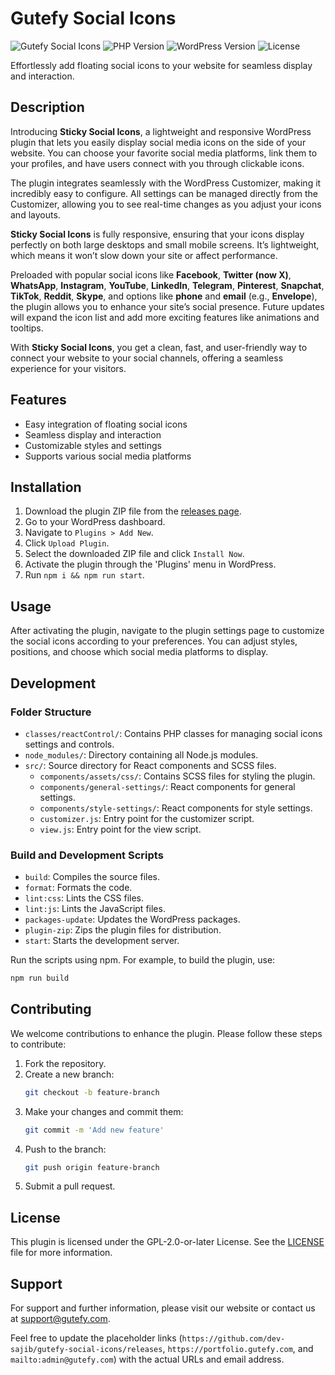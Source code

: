 # Gutefy Social Icons
![Gutefy Social Icons](https://img.shields.io/badge/version-1.0.1-blue.svg)
![PHP Version](https://img.shields.io/badge/PHP-%3E%3D%207.2-blue.svg)
![WordPress Version](https://img.shields.io/badge/WordPress-%3E%3D%206.3-blue.svg)
![License](https://img.shields.io/badge/license-GPL--2.0--or--later-blue.svg)


Effortlessly add floating social icons to your website for seamless display and interaction.

## Description

Introducing **Sticky Social Icons**, a lightweight and responsive WordPress plugin that lets you easily display social media icons on the side of your website. You can choose your favorite social media platforms, link them to your profiles, and have users connect with you through clickable icons.

The plugin integrates seamlessly with the WordPress Customizer, making it incredibly easy to configure. All settings can be managed directly from the Customizer, allowing you to see real-time changes as you adjust your icons and layouts.

**Sticky Social Icons** is fully responsive, ensuring that your icons display perfectly on both large desktops and small mobile screens. It’s lightweight, which means it won’t slow down your site or affect performance.

Preloaded with popular social icons like **Facebook**, **Twitter (now X)**, **WhatsApp**, **Instagram**, **YouTube**, **LinkedIn**, **Telegram**, **Pinterest**, **Snapchat**, **TikTok**, **Reddit**, **Skype**, and options like **phone** and **email** (e.g., **Envelope**), the plugin allows you to enhance your site’s social presence. Future updates will expand the icon list and add more exciting features like animations and tooltips.

With **Sticky Social Icons**, you get a clean, fast, and user-friendly way to connect your website to your social channels, offering a seamless experience for your visitors.

## Features

- Easy integration of floating social icons
- Seamless display and interaction
- Customizable styles and settings
- Supports various social media platforms

## Installation

1. Download the plugin ZIP file from the [releases page](https://github.com/dev-sajib/gutefy-social-icons/releases).
2. Go to your WordPress dashboard.
3. Navigate to `Plugins > Add New`.
4. Click `Upload Plugin`.
5. Select the downloaded ZIP file and click `Install Now`.
6. Activate the plugin through the 'Plugins' menu in WordPress.
6. Run `npm i && npm run start`.

## Usage

After activating the plugin, navigate to the plugin settings page to customize the social icons according to your preferences. You can adjust styles, positions, and choose which social media platforms to display.

## Development

### Folder Structure

- `classes/reactControl/`: Contains PHP classes for managing social icons settings and controls.
- `node_modules/`: Directory containing all Node.js modules.
- `src/`: Source directory for React components and SCSS files.
  - `components/assets/css/`: Contains SCSS files for styling the plugin.
  - `components/general-settings/`: React components for general settings.
  - `components/style-settings/`: React components for style settings.
  - `customizer.js`: Entry point for the customizer script.
  - `view.js`: Entry point for the view script.

### Build and Development Scripts

- `build`: Compiles the source files.
- `format`: Formats the code.
- `lint:css`: Lints the CSS files.
- `lint:js`: Lints the JavaScript files.
- `packages-update`: Updates the WordPress packages.
- `plugin-zip`: Zips the plugin files for distribution.
- `start`: Starts the development server.

Run the scripts using npm. For example, to build the plugin, use:

```bash
npm run build
```
## Contributing

We welcome contributions to enhance the plugin. Please follow these steps to contribute:

1. Fork the repository.
2. Create a new branch:
    ```bash
    git checkout -b feature-branch
    ```
3. Make your changes and commit them:
    ```bash
    git commit -m 'Add new feature'
    ```
4. Push to the branch:
    ```bash
    git push origin feature-branch
    ```
5. Submit a pull request.

## License

This plugin is licensed under the GPL-2.0-or-later License. See the [LICENSE](LICENSE) file for more information.

## Support

For support and further information, please visit our website or contact us at [support@gutefy.com](mailto:admin@gutefy.com).

Feel free to update the placeholder links (`https://github.com/dev-sajib/gutefy-social-icons/releases`, `https://portfolio.gutefy.com`, and `mailto:admin@gutefy.com`) with the actual URLs and email address.





